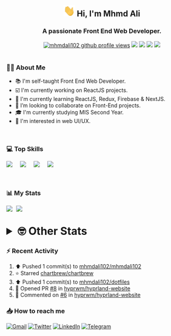 <h2 align="center"><img src="./Hi.gif" width="30px" height="30px"> Hi, I'm Mhmd Ali</h2>

<h3 align="center">A passionate Front End Web Developer.</h3>

<div align="center">
  <a href="#"><img src="https://komarev.com/ghpvc/?username=mhmdali102&style=for-the-badge&logo=" alt="mhmdali102 github profile views" /></a>
  <a href="https://www.linux.org"><img src="https://img.shields.io/badge/OS-Linux-e06c75?style=for-the-badge&logo=linux" /></a>
	<a href="https://archlinux.org"><img src="https://img.shields.io/badge/DISTRO-Arch-56b6c2?style=for-the-badge&logo=arch-linux" /></a>
	<a href="https://dwm.suckless.org"><img src="https://img.shields.io/badge/WM-DWM-005577?style=for-the-badge&logo=dwm" /></a>
	<a href="https://neovim.io"><img src="https://img.shields.io/badge/IDE-Neovim-98c379?style=for-the-badge&logo=neovim" /></a>
</div>

<br>

### :man_technologist: About Me

- :books: I'm self-taught Front End Web Developer.
- :ballot_box_with_check: I'm currently working on ReactJS projects.
- :dart: I'm currently learning ReactJS, Redux, Firebase & NextJS.
- :eyes: I’m looking to collaborate on Front-End projects.
- :mortar_board: I'm currently studying MIS Second Year.
- :art: I'm interested in web UI/UX.

<br>

### :computer: Top Skills

<div style="display:flex;">
<img width ='36px' src ='https://raw.githubusercontent.com/rahulbanerjee26/githubAboutMeGenerator/main/icons/html.svg' />
<img width ='36px' src ='https://raw.githubusercontent.com/rahulbanerjee26/githubAboutMeGenerator/main/icons/css.svg' />
<img width ='36px' src ='https://raw.githubusercontent.com/rahulbanerjee26/githubAboutMeGenerator/main/icons/javascript.svg' />
<img width ='36px' src ='https://raw.githubusercontent.com/rahulbanerjee26/githubAboutMeGenerator/main/icons/reactjs.svg' />
</div>

<br>
<br>

### :bar_chart: My Stats

<img src="https://github-readme-stats.vercel.app/api?username=mhmdali102&show_icons=true&locale=en" width="49%" /><span style="display:inline-block;width:2%"></span><img src="https://github-readme-streak-stats.herokuapp.com/?user=mhmdali102&" width="49%" />

<br>

<details>
<summary style="font-size: 1.75rem; font-weight: bold;"><strong style="font-size: 1.75rem; font-weight: bold;"> 🤓 Other Stats </strong></summary>
<br>

<!--START_SECTION:waka-->
![Lines of code](https://img.shields.io/badge/From%20Hello%20World%20I%27ve%20Written-257%20Thousand%20lines%20of%20code-blue)

**🐱 My GitHub Data** 

> 🏆 934 Contributions in the Year 2022
 > 
> 📦 331.8 kB Used in GitHub's Storage 
 > 
> 💼 Opted to Hire
 > 
> 📜 22 Public Repositories 
 > 
> 🔑 6 Private Repositories  
 > 
**I'm a Night 🦉** 

```text
🌞 Morning    120 commits    ███░░░░░░░░░░░░░░░░░░░░░░   13.38% 
🌆 Daytime    195 commits    █████░░░░░░░░░░░░░░░░░░░░   21.74% 
🌃 Evening    350 commits    █████████░░░░░░░░░░░░░░░░   39.02% 
🌙 Night      232 commits    ██████░░░░░░░░░░░░░░░░░░░   25.86%

```
📅 **I'm Most Productive on Monday** 

```text
Monday       161 commits    ████░░░░░░░░░░░░░░░░░░░░░   17.95% 
Tuesday      143 commits    ████░░░░░░░░░░░░░░░░░░░░░   15.94% 
Wednesday    117 commits    ███░░░░░░░░░░░░░░░░░░░░░░   13.04% 
Thursday     117 commits    ███░░░░░░░░░░░░░░░░░░░░░░   13.04% 
Friday       84 commits     ██░░░░░░░░░░░░░░░░░░░░░░░   9.36% 
Saturday     132 commits    ███░░░░░░░░░░░░░░░░░░░░░░   14.72% 
Sunday       143 commits    ████░░░░░░░░░░░░░░░░░░░░░   15.94%

```


📊 **This Week I Spent My Time On** 

```text
⌚︎ Time Zone: Asia/Beirut

💬 Programming Languages: 
Markdown                 5 hrs 19 mins       ████████████░░░░░░░░░░░░░   47.77% 
CSS                      1 hr 14 mins        ██░░░░░░░░░░░░░░░░░░░░░░░   11.16% 
Java                     1 hr 8 mins         ██░░░░░░░░░░░░░░░░░░░░░░░   10.19% 
Lua                      1 hr                ██░░░░░░░░░░░░░░░░░░░░░░░   9.05% 
Bash                     48 mins             █░░░░░░░░░░░░░░░░░░░░░░░░   7.27%

🔥 Editors: 
Neovim                   11 hrs 8 mins       █████████████████████████   100.0%

🐱‍💻 Projects: 
LT                       6 hrs 23 mins       ██████████████░░░░░░░░░░░   57.36% 
dotfiles                 1 hr 24 mins        ███░░░░░░░░░░░░░░░░░░░░░░   12.7% 
hyprland-website         1 hr 4 mins         ██░░░░░░░░░░░░░░░░░░░░░░░   9.68% 
Unknown Project          1 hr 2 mins         ██░░░░░░░░░░░░░░░░░░░░░░░   9.38% 
java                     49 mins             █░░░░░░░░░░░░░░░░░░░░░░░░   7.41%

💻 Operating System: 
Linux                    11 hrs 8 mins       █████████████████████████   100.0%

```

**I Mostly Code in JavaScript** 

```text
JavaScript               12 repos            █████████████░░░░░░░░░░░░   52.17% 
Python                   3 repos             ███░░░░░░░░░░░░░░░░░░░░░░   13.04% 
CSS                      2 repos             ██░░░░░░░░░░░░░░░░░░░░░░░   8.7% 
HTML                     1 repo              █░░░░░░░░░░░░░░░░░░░░░░░░   4.35% 
PHP                      1 repo              █░░░░░░░░░░░░░░░░░░░░░░░░   4.35%

```



 Last Updated on 03/11/2022 18:53:54 UTC
<!--END_SECTION:waka-->

</details>

### :zap: Recent Activity

<!--RECENT_ACTIVITY:start-->
1. ⬆️ Pushed 1 commit(s) to [mhmdali102/mhmdali102](https://github.com/mhmdali102/mhmdali102)
2. ⭐ Starred [chartbrew/chartbrew](https://github.com/chartbrew/chartbrew)
3. ⬆️ Pushed 1 commit(s) to [mhmdali102/dotfiles](https://github.com/mhmdali102/dotfiles)
4. 💪 Opened PR [#8](https://github.com/hyprwm/hyprland-website/pull/8) in [hyprwm/hyprland-website](https://github.com/hyprwm/hyprland-website)
5. 💬 Commented on [#6](https://github.com/hyprwm/hyprland-website/pull/6#issuecomment-1298843771) in [hyprwm/hyprland-website](https://github.com/hyprwm/hyprland-website)
<!--RECENT_ACTIVITY:end-->

### :inbox_tray: How to reach me

[![Gmail](https://img.shields.io/badge/Gmail-D14836?style=for-the-badge&logo=gmail&logoColor=white)](mailto:mhmdalihsen102@gmail.com)
[![Twitter](https://img.shields.io/badge/Twitter-1DA1F2?style=for-the-badge&logo=twitter&logoColor=white)](https://twitter.com/MhmdAliHsen)
[![LinkedIn](https://img.shields.io/badge/LinkedIn-0077B5?style=for-the-badge&logo=linkedin&logoColor=white)](https://www.linkedin.com/in/mhmd-ali-hsen-66b0671b7/)
[![Telegram](https://img.shields.io/badge/Telegram-2CA5E0?style=for-the-badge&logo=telegram&logoColor=white&bgColor=black)](https://t.me/mhmdalihsen)
